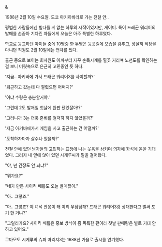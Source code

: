 &

1988년 2월 10일 수요일. 도쿄 아키하바라로 가는 전철 안..

평범한 사람들에겐 별다를 게 없는 하루의 시작이었지만, 게이머. 특이 드래곤 워리어의 발매를 손꼽아 기다린 자들에게 오늘은 아주 특별한 하루였다.

학교로 등교하던 아이들 중에 10명중 한 두명은 등굣길에 모습을 감추고, 성실히 직장을 다니던 직원도 2월 10일에는 연차를 썼다.

출근 중으로 보이는 회사원도 아까부터 자꾸 손목시계를 힐끗 거리며 노선도를 확인하는 걸 보니 머릿속으로 은근히 고민중인 듯 하다.

'지금.. 아키바에 가서 드래곤 워리어3를 사야할까?'

'퇴근하고 갔는데 다 팔렸으면 어쩌지?'

'아냐 수량은 충분할거야.'

'그런데 2도 발매일 첫날에 완판 됐었잖아!?'

'그러니까 3는 더욱 준비를 철저히 하지 않았을까?'

'지금 아키바에가서 게임을 사고 출근하는 건 어떨까?'

'도착하자마자 살수나 있을까?'

전철 안에 있던 남자들의 고민하는 표정에 나는 웃음을 삼키며 의자에 좌석에 몸을 기대었다. 그러자 내 옆에 앉아 있던 시게루씨가 말을 걸어왔다.

"야, 넌 긴장도 안 되냐?"

"뭐가요?"

"네가 만든 사이킥 배틀도 오늘 발매잖아."

"아.. 그렇죠."

"아.. 그렇죠? 이 녀석 반응이 왜 이리 무덤덤해? 드래곤 워리어3랑 상대한다고 벌써 포기 한 거냐?"

"그럴리가요? 사이킥 배틀은 홍보 방식이 좀 독특한 편이라 첫날 판매량은 별로 기대 안하고 있어요."

쿠마모토 시게루의 슈퍼 마리지3는 1988년 가을로 출시를 연기했다. 